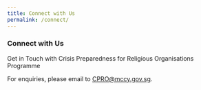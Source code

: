 ```yaml
---
title: Connect with Us
permalink: /connect/
---
```


### Connect with Us

Get in Touch with Crisis Preparedness for Religious Organisations Programme

For enquiries, please email to CPRO@mccy.gov.sg.

